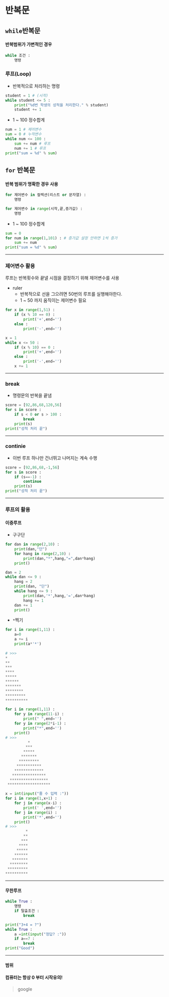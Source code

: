 # 반복문

## `while`반복문

#### 반복범위가 가변적인 경우

```python
while 조건 :
    명령
```

### 루프(Loop)

* 반복적으로 처리하는 명령

```python
student = 1 # (시작)
while student <= 5 :
    print("%d번 학생의 성적을 처리한다." % student)
    student += 1
```

* 1 ~ 100 정수합계

```python
num = 1 # 제어변수
sum = 0 # 누적변수
while num <= 100 :
    sum += num # 루프
    num += 1 # 루프
print("sum = %d" % sum)
```





## `for` 반복문

#### 반복 범위가 명확한 경우 사용

```python
for 제어변수 in 컬렉션(리스트 or 문자열) :
    명령
```

```python
for 제어변수 in range(시작,끝,증가값) :
    명령
```

* 1 ~ 100 정수합계

```python
sum = 0
for num in range(1,101) : # 증가값 설정 안하면 1씩 증가
    sum += num
print("sum = %d" % sum)
```



---

### 제어변수 활용

루프는 반복횟수와 끝낼 시점을 결정하기 위해 제어변수를 사용

* ruler
  * 반복적으로 선을 그으려면 50번의 루프를 실행해야한다.
  * 1 ~ 50 까지 움직이는 제어변수 필요

```python
for x in range(1,51) :
    if (x % 10 == 0) :
        print('+',end='')
    else :
        print('-',end='')
```

```python
x = 1
while x <= 50 :
    if (x % 10) == 0 :
        print('+',end='')
    else :
        print('-',end='')
    x += 1
```

---

### break

* 명령문의 반복을 끝냄

```python
score = [92,86,68,120,56]
for s in score :
    if s < 0 or s > 100 :
        break
    print(s)
print("성적 처리 끝")
```

---

### continie

* 이번 루프 하나만 건너뛰고 나머지는 계속 수행

```python
score = [92,86,68,-1,56]
for s in score :
    if (s==-1) :
        continue
    print(s)
print("성적 처리 끝")
```

---

### 루프의 활용

#### 이중루프

* 구구단

```python
for dan in range(2,10) :
    print(dan,"단")
    for hang in range(2,10) :
        print(dan,"*",hang,"=",dan*hang)
    print()
```

```python
dan = 2
while dan <= 9 :
    hang = 2
    print(dan, "단")
    while hang <= 9 :
        print(dan,'*',hang,'=',dan*hang)
        hang += 1
    dan += 1
    print()
```

* `*`찍기

```python
for i in range(1,11) :
    a=0
    a += i
    print(a*'*')
    
# >>>
*
**
***
****
*****
******
*******
********
*********
**********
```

```python
for i in range(1,11) :
    for y in range(11-i) :
        print(" ",end='')
    for y in range(2*i-1) :
        print("*",end='')
    print()
# >>>
          *
         ***
        *****
       *******
      *********
     ***********
    *************
   ***************
  *****************
 *******************
```

```python
x = int(input("줄 수 입력 :"))
for i in range(1,x+1) :
    for j in range(x-i) :
        print(' ',end='')
    for j in range(i) :
        print('*',end='')
    print()
# >>>
         *
        **
       ***
      ****
     *****
    ******
   *******
  ********
 *********
**********
```

---

#### 무한루프

```python
while True :
    명령
    if 탈출조건 :
        break
```

```python
print("3+4 = ?")
while True :
    a =int(input("정답? :"))
    if a==7 :
        break
print("Good")
```

---

#### 범위

#### 컴퓨터는 항상 0 부터 시작유의!
> google




